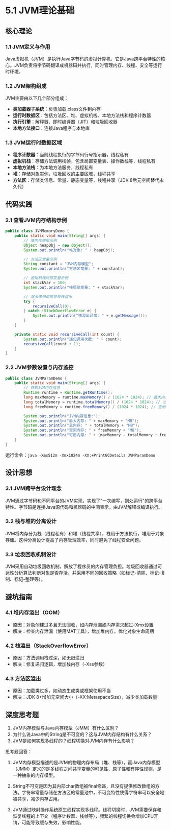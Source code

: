 # 5.1 JVM理论基础

## 核心理论

### 1.1 JVM定义与作用

Java虚拟机（JVM）是执行Java字节码的虚拟计算机，它是Java跨平台特性的核心。JVM负责将字节码翻译成机器码并执行，同时管理内存、线程、安全等运行时环境。

### 1.2 JVM架构组成

JVM主要由以下几个部分组成：
- **类加载器子系统**：负责加载.class文件到内存
- **运行时数据区**：包括方法区、堆、虚拟机栈、本地方法栈和程序计数器
- **执行引擎**：解释器、即时编译器（JIT）和垃圾回收器
- **本地方法接口**：连接Java程序与本地库

### 1.3 JVM运行时数据区域

- **程序计数器**：当前线程执行的字节码行号指示器，线程私有
- **虚拟机栈**：存储方法调用栈帧，包含局部变量表、操作数栈等，线程私有
- **本地方法栈**：为本地方法服务，线程私有
- **堆**：存储对象实例，垃圾回收的主要区域，线程共享
- **方法区**：存储类信息、常量、静态变量等，线程共享（JDK 8后元空间替代永久代）

## 代码实践

### 2.1 查看JVM内存结构示例

```java
public class JVMMemoryDemo {
    public static void main(String[] args) {
        // 堆内存使用示例
        Object heapObj = new Object();
        System.out.println("堆对象: " + heapObj);

        // 方法区常量示例
        String constant = "JVM内存模型"; 
        System.out.println("方法区常量: " + constant);

        // 虚拟机栈局部变量示例
        int stackVar = 100;
        System.out.println("栈局部变量: " + stackVar);

        // 演示递归调用导致栈溢出
        try {
            recursiveCall(0);
        } catch (StackOverflowError e) {
            System.out.println("栈溢出异常: " + e.getMessage());
        }
    }

    private static void recursiveCall(int count) {
        System.out.println("递归调用次数: " + count);
        recursiveCall(count + 1);
    }
}
```

### 2.2 JVM参数设置与内存监控

```java
public class JVMParamDemo {
    public static void main(String[] args) {
        // 获取JVM内存信息
        Runtime runtime = Runtime.getRuntime();
        long maxMemory = runtime.maxMemory() / (1024 * 1024); // 最大内存
        long totalMemory = runtime.totalMemory() / (1024 * 1024); // 当前总内存
        long freeMemory = runtime.freeMemory() / (1024 * 1024); // 空闲内存

        System.out.println("JVM内存信息:");
        System.out.println("最大内存: " + maxMemory + "MB");
        System.out.println("总内存: " + totalMemory + "MB");
        System.out.println("空闲内存: " + freeMemory + "MB");
        System.out.println("可用内存: " + (maxMemory - totalMemory + freeMemory) + "MB");
    }
}
```
运行命令：`java -Xms512m -Xmx1024m -XX:+PrintGCDetails JVMParamDemo`

## 设计思想

### 3.1 JVM跨平台设计理念

JVM通过字节码和不同平台的JVM实现，实现了"一次编写，到处运行"的跨平台特性。字节码是连接Java源代码和机器码的中间表示，由JVM解释或编译执行。

### 3.2 栈与堆的分离设计

JVM将内存分为栈（线程私有）和堆（线程共享），栈用于方法执行，堆用于对象存储。这种分离设计提高了内存管理效率，同时避免了线程安全问题。

### 3.3 垃圾回收机制设计

JVM采用自动垃圾回收机制，解放了程序员的内存管理负担。垃圾回收器通过可达性分析算法判断对象是否存活，并采用不同的回收策略（如标记-清除、标记-复制、标记-整理等）。

## 避坑指南

### 4.1 堆内存溢出（OOM）

- 原因：对象创建过多且无法回收，如内存泄漏或内存需求超过-Xmx设置
- 解决：检查内存泄漏（使用MAT工具），增加堆内存，优化对象生命周期

### 4.2 栈溢出（StackOverflowError）

- 原因：方法调用栈过深，如无限递归
- 解决：修复递归逻辑，增加栈内存（-Xss参数）

### 4.3 方法区溢出

- 原因：加载类过多，如动态生成类或框架使用不当
- 解决：JDK 8+增加元空间大小（-XX:MetaspaceSize），减少类加载数量

## 深度思考题

1. JVM内存模型与Java内存模型（JMM）有什么区别？
2. 为什么说Java中的String是不可变的？这与JVM内存结构有什么关系？
3. JVM是如何实现多线程的？线程切换对JVM内存有什么影响？

思考题回答：

1. JVM内存模型描述的是JVM的物理内存布局（堆、栈等），而Java内存模型（JMM）定义的是多线程之间共享变量的可见性、原子性和有序性规则，是一种抽象的内存模型。

2. String不可变是因为其内部char数组被final修饰，且没有提供修改数组的方法。字符串常量存储在方法区的常量池中，不可变特性使得字符串可以安全地被共享，减少内存占用。

3. JVM通过映射操作系统原生线程实现多线程。线程切换时，JVM需要保存和恢复线程的上下文（程序计数器、栈帧等），频繁的线程切换会增加CPU开销，可能导致缓存失效，影响性能。